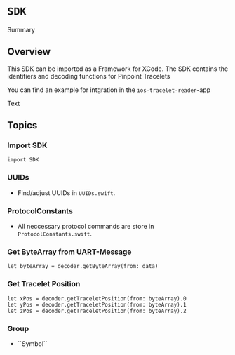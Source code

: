 # ``SDK``

<!--@START_MENU_TOKEN@-->Summary<!--@END_MENU_TOKEN@-->

## Overview

This SDK can be imported as a Framework for XCode.
The SDK contains the identifiers and decoding functions for Pinpoint Tracelets

You can find an example for intgration in the `ios-tracelet-reader`-app


<!--@START_MENU_TOKEN@-->Text<!--@END_MENU_TOKEN@-->

## Topics

### Import SDK

`import SDK`

### UUIDs
- Find/adjust UUIDs in `UUIDs.swift`.

### ProtocolConstants
- All neccessary protocol commands are store in `ProtocolConstants.swift`.

### Get ByteArray from UART-Message
```
let byteArray = decoder.getByteArray(from: data)
```

### Get Tracelet Position

```
let xPos = decoder.getTraceletPosition(from: byteArray).0
let yPos = decoder.getTraceletPosition(from: byteArray).1
let zPos = decoder.getTraceletPosition(from: byteArray).2
```






### <!--@START_MENU_TOKEN@-->Group<!--@END_MENU_TOKEN@-->

- <!--@START_MENU_TOKEN@-->``Symbol``<!--@END_MENU_TOKEN@-->











